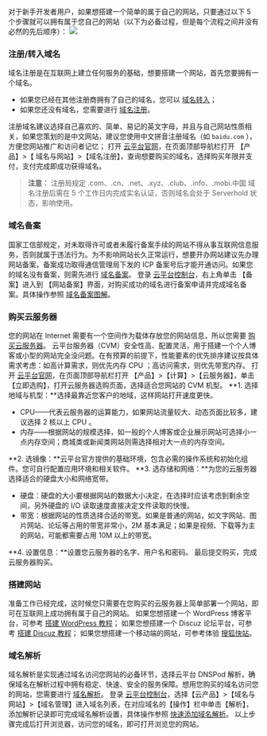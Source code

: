 对于新手开发者用户，如果想搭建一个简单的属于自己的网站，只要通过以下 5 个步骤就可以拥有属于您自己的网站（以下为必备过程，但是每个流程之间并没有必然的先后顺序）：
![](http://imgcache.tcecqpoc.fsphere.cn/image/mc.qcloudimg.com/static/img/56e6e903622c3aaa851f1072d629c2d1/image.png)
### 注册/转入域名
域名注册是在互联网上建立任何服务的基础，想要搭建一个网站，首先您要拥有一个域名。
 - 如果您已经在其他注册商拥有了自己的域名，您可以 [域名转入](http://console.tce.fsphere.cn/domain/trans-in?from=qcloudHpHeaderDnspod)；
 - 如果您还没有域名，您需要进行 [域名注册](https://buy.tce.fsphere.cn/domain)。

注册域名建议选择自己喜欢的、简单、易记的英文字母，并且与自己网站性质相关，如果您策划的是中文网站，建议您使用中文拼音注册域名（如 `baidu.com` ），方便您网站推广和访问者记忆；
打开 [云平台官网](http://tcecqpoc.fsphere.cn/)，在页面顶部导航栏打开 【产品】>【 域名与网站】>【域名注册】，查询想要购买的域名，选择购买年限并支付，支付完成即成功获得域名。
>**注意：**
>注册局规定 .com、.cn、.net、.xyz、.club、.info、.mobi.中国 域名注册后需在 5 个工作日内完成实名认证，否则域名会处于 Serverhold 状态，影响使用。

### 域名备案
国家工信部规定，对未取得许可或者未履行备案手续的网站不得从事互联网信息服务，否则就属于违法行为。为不影响网站长久正常运行，想要开办网站建议先办理网站备案，备案成功取得通信管理局下发的 ICP 备案号后才能开通访问。如果您的域名没有备案，则需先进行 [域名备案](http://console.tce.fsphere.cn/beian)。
登录 [云平台控制台](http://console.tce.fsphere.cn/)，右上角单击 【备案】进入到 【网站备案】界面，对购买成功的域名进行备案申请并完成域名备案。具体操作参照 [域名备案图解](http://tcecqpoc.fsphere.cn/document/product/243/655)。

### 购买云服务器
您的网站在 Internet 需要有一个空间作为载体存放您的网站信息，所以您需要 [购买云服务器](http://tcecqpoc.fsphere.cn/product/cvm)。
云平台服务器（CVM）安全性高、配置灵活，用于搭建一个个人博客或小型的网站完全没问题。在有预算的前提下，性能要素的优先排序建议按具体需求考虑：如高计算需求，则优先内存 CPU ；高访问需求，则优先带宽内存。
打开 [云平台官网](http://tcecqpoc.fsphere.cn/)，在页面顶部导航栏打开 【产品】>【计算】>【云服务器】，单击【立即选购】，打开云服务器选购页面，选择适合您网站的 CVM 机型。
**1. 选择地域与机型：**选择最靠近您客户的地域，这样网站打开速度更快。
 - CPU——代表云服务器的运算能力，如果网站流量较大、动态页面比较多，建议选择 2 核以上 CPU 。
 - 内存——根据网站的规模选择，如一般的个人博客或企业展示网站可选择小一点内存空间；商城类或新闻类网站则需选择相对大一点的内存空间。
 
**2. 选镜像：**云平台官方提供的基础环境，包含必需的操作系统和初始化组件。您可自行配置应用环境和相关软件。
**3. 选存储和网络：**为您的云服务器选择适合的硬盘大小和网络宽带。
 - 硬盘：硬盘的大小要根据网站的数据大小决定，在选择时应该考虑到剩余空间，另外硬盘的 I/O 读取速度直接决定文件读取的快慢。
 - 带宽：根据网站的性质选择合适的带宽。如果是普通的网站，如文字网站、图片网站、论坛等占用的带宽非常小，2M 基本满足；如果是视频、下载等为主的网站，可能都需要占用 10M 以上的带宽。
 
**4. 设置信息：**设置您云服务器的名字、用户名和密码。
最后提交购买，完成云服务器购买。

### 搭建网站
准备工作已经完成，这时候您只需要在您购买的云服务器上简单部署一个网站，即可在互联网上成功拥有属于自己的网站。
如果您想搭建一个 WordPress 博客平台，可参考 [搭建 WordPress 教程](http://tcecqpoc.fsphere.cn/document/product/213/8044)；
如果您想搭建一个 Discuz 论坛平台，可参考 [搭建 Discuz 教程](http://tcecqpoc.fsphere.cn/document/product/213/8043)；
如果您想搭建一个移动端的网站，可参考体验 [搜狐快站](https://www.kuaizhan.com/?utm_source=qcloud&utm_term=A)。

### 域名解析
域名解析是实现通过域名访问您网站的必备环节，选择云平台 DNSPod 解析，确保域名在解析过程中拥有稳定、快速、安全的服务保障。想用您购买的域名访问您的网站，您需要进行 [域名解析](http://console.tce.fsphere.cn/cns/domains)。
登录 [云平台控制台](http://console.tce.fsphere.cn/)，选择【云产品】>【域名与网站】>【域名管理】进入域名列表，在对应域名的【操作】栏中单击【解析】，添加解析记录即可完成域名解析设置，具体操作参照 [快速添加域名解析](http://tcecqpoc.fsphere.cn/document/product/302/3446)。
以上步骤完成后打开浏览器，访问您的域名，即可打开浏览您的网站。
